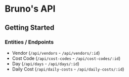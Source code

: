 # Bruno's API

## Getting Started

### Entities / Endpoints

- Vendor (`/api/vendors` - `/api/vendors/:id`)
- Cost Code (`/api/cost-codes` - `/api/cost-codes/:id`)
- Day (`/api/days` - `/api/days/:id`)
- Daily Cost (`/api/daily-costs` - `/api/daily-costs/:id`)

